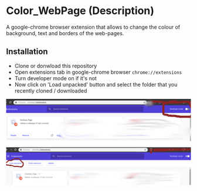 # Color_WebPage (Description)
A google-chrome browser extension that allows to change the colour of background, text and borders of the web-pages.

## Installation
  - Clone or donwload this repository
  - Open extensions tab in google-chrome browser `chrome://extensions`
  - Turn developer mode on if it's not
  - Now click on 'Load unpacked' button and select the folder that you recently cloned / downloaded


![Enable developer mode](dev_mode.png "Enable developer mode")





![Load extension](load.png "Load extension")
